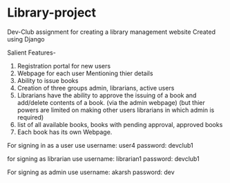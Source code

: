 # Library-project
Dev-Club assignment for creating a library management website
Created using Django

Salient Features-
1. Registration portal for new users
2. Webpage for each user Mentioning thier details
3. Ability to issue books
4. Creation of three groups admin, librarians, active users
5. Librarians have the ability to approve the issuing of a book and add/delete contents of a book. 
   (via the admin webpage) (but thier powers are limited on making other users librarians in which admin is required)
6. list of all available books, books with pending approval, approved books
7. Each book has its own Webpage.

For signing in as a user use
username: user4
password: devclub1

for signing as librarian use 
username: librarian1
password: devclub1

For signing as admin use
username: akarsh
password: dev

